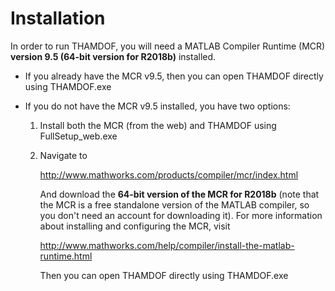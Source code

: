 # Installation

In order to run THAMDOF, you will need a MATLAB Compiler Runtime (MCR) **version 9.5 (64-bit version for R2018b)** installed. 

  * If you already have the MCR v9.5, then you can open THAMDOF directly using THAMDOF.exe
  
  * If you do not have the MCR v9.5 installed, you have two options:  
    1. Install both the MCR (from the web) and THAMDOF using FullSetup_web.exe
    2. Navigate to

          http://www.mathworks.com/products/compiler/mcr/index.html

       And download the **64-bit version of the MCR for R2018b** (note that the MCR is a free standalone version of the MATLAB compiler, so you don't need an account for downloading it). For more information about installing and configuring the MCR, visit 

          http://www.mathworks.com/help/compiler/install-the-matlab-runtime.html
       
       Then you can open THAMDOF directly using THAMDOF.exe

